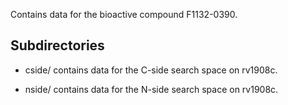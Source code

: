 Contains data for the bioactive compound F1132-0390.

## Subdirectories

- cside/ contains data for the C-side search space on rv1908c.

- nside/ contains data for the N-side search space on rv1908c.

